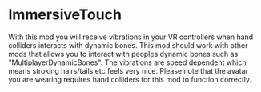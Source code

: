 # ImmersiveTouch
With this mod you will receive vibrations in your VR controllers when hand colliders interacts with dynamic bones.
This mod should work with other mods that allows you to interact with peoples dynamic bones such as "MultiplayerDynamicBones".
The vibrations are speed dependent which means stroking hairs/tails etc feels very nice.
Please note that the avatar you are wearing requires hand colliders for this mod to function correctly.
